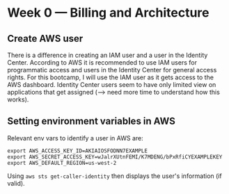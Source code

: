 # Week 0 — Billing and Architecture

## Create AWS user
There is a difference in creating an IAM user and a user in the Identity Center. According to AWS it is recommended to use IAM users for programmatic access and users in the Identity Center for general access rights. For this bootcamp, I will use the IAM user as it gets access to the AWS dashboard. Identity Center users seem to have only limited view on applications that get assigned (--> need more time to understand how this works).

## Setting environment variables in AWS 

Relevant env vars to identify a user in AWS are:
```
export AWS_ACCESS_KEY_ID=AKIAIOSFODNN7EXAMPLE
export AWS_SECRET_ACCESS_KEY=wJalrXUtnFEMI/K7MDENG/bPxRfiCYEXAMPLEKEY
export AWS_DEFAULT_REGION=us-west-2
```

Using `aws sts get-caller-identity` then displays the user's information (if valid).
